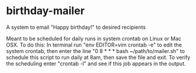 # birthday-mailer
A system to email "Happy birthday!" to desired recipients

Meant to be scheduled for daily runs in system crontab on Linux or Mac OSX. To do this:
In terminal run "env EDITOR=vim crontab -e" to edit the system crontab,
then enter the line "0 8 * * * bash ~/path/to/mailer.sh" to schedule this script to run daily at 8am,
then save the file and exit. To verify the scheduling enter "crontab -l" and see if this job appears in the output.
